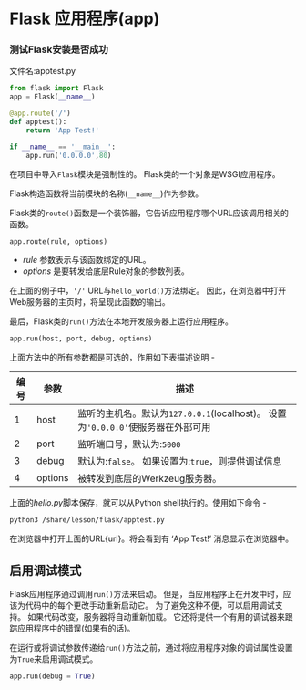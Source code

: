 # Flask 应用程序(app)

### 测试Flask安装是否成功

文件名:apptest.py

```python
from flask import Flask
app = Flask(__name__)

@app.route('/')
def apptest():
    return 'App Test!'

if __name__ == '__main__':
    app.run('0.0.0.0',80)
```

在项目中导入`Flask`模块是强制性的。 Flask类的一个对象是WSGI应用程序。

Flask构造函数将当前模块的名称(`__name__`)作为参数。

Flask类的`route()`函数是一个装饰器，它告诉应用程序哪个URL应该调用相关的函数。

```python
app.route(rule, options)
```

- *rule* 参数表示与该函数绑定的URL。
- *options* 是要转发给底层Rule对象的参数列表。

在上面的例子中，`'/'` URL与`hello_world()`方法绑定。 因此，在浏览器中打开Web服务器的主页时，将呈现此函数的输出。

最后，Flask类的`run()`方法在本地开发服务器上运行应用程序。

```python
app.run(host, port, debug, options)
```

上面方法中的所有参数都是可选的，作用如下表描述说明 - 

| 编号 | 参数    | 描述                                                         |
| ---- | ------- | ------------------------------------------------------------ |
| 1    | host    | 监听的主机名。默认为`127.0.0.1`(localhost)。 设置为`'0.0.0.0'`使服务器在外部可用 |
| 2    | port    | 监听端口号，默认为:`5000`                                    |
| 3    | debug   | 默认为:`false`。 如果设置为:`true`，则提供调试信息           |
| 4    | options | 被转发到底层的Werkzeug服务器。                               |

上面的*hello.py*脚本保存，就可以从Python shell执行的。使用如下命令 - 

```bash
python3 /share/lesson/flask/apptest.py
```

在浏览器中打开上面的URL{url}。将会看到有 ‘App Test!’ 消息显示在浏览器中。

## 启用调试模式

Flask应用程序通过调用`run()`方法来启动。 但是，当应用程序正在开发中时，应该为代码中的每个更改手动重新启动它。 为了避免这种不便，可以启用调试支持。 如果代码改变，服务器将自动重新加载。 它还将提供一个有用的调试器来跟踪应用程序中的错误(如果有的话)。

在运行或将调试参数传递给`run()`方法之前，通过将应用程序对象的调试属性设置为`True`来启用调试模式。

```python
app.run(debug = True)
```